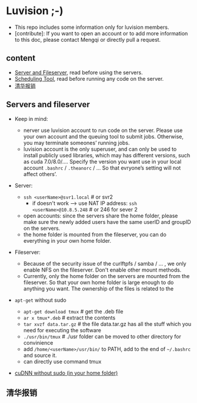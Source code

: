 # Luvision  ;-)
* This repo includes some information only for luvision members. 
* [contribute]: If you want to open an account or to add more information to this doc, please contact Mengqi or directly pull a request. 

## content
* [Server and Fileserver](#sec1), read before using the servers. 
* [Scheduling Tool](), read before running any code on the server.  
* [清华报销](#sec3)

## Servers and fileserver
<a name="sec1"></a>
 
* Keep in mind: 
    - nerver use luvision account to run code on the server. Please use your own account and the queuing tool to submit jobs. Otherwise, you may terminate someones’ running jobs. 
    - luvision account is the only superuser, and can only be used to install publicly used libraries, which may has different versions, such as cuda 7.0/8.0/…. Specify the version you want use in your local account `.bashrc` / `.theanorc` / … So that evryone’s setting will not affect others’. 


* Server: 
    - `ssh <userName>@svr1.local`  # or svr2
        * if doesn't work --> use NAT IP address: `ssh <userName>@10.8.5.248`  # or 246 for sever 2 
    - open accounts: since the servers share the home folder, please make sure the newly added users have the same userID and groupID on the servers. 
    - the home folder is mounted from the fileserver, you can do everything in your own home folder. 

* Fileserver: 
    - Because of the security issue of the curlftpfs / samba / … , we only enable NFS on the fileserver. Don't enable other mount methods. 
    - Currently, only the home folder on the servers are mounted from the fileserver. So that your own home folder is large enough to do anything you want. The ownership of the files is related to the  

* `apt-get` without sudo 
    - `apt-get download tmux` # get the .deb file 
    - `ar x tmux*.deb` # extract the contents 
    - `tar xvzf data.tar.gz` # the file data.tar.gz has all the stuff which you need for executing the software 
    - `./usr/bin/tmux` # ./usr folder can be moved to other directory for convinience 
    - add `/home/<userName>/usr/bin/` to PATH, add to the end of `~/.bashrc` and source it. 
    - can directly use command tmux 

* [cuDNN without sudo (in your home folder)](https://github.com/mjiUST/driver_cuda_cudnn#cudnn-without-sudo-in-your-home-folder-2)
 
 
## 清华报销
<a name="sec3"></a>
